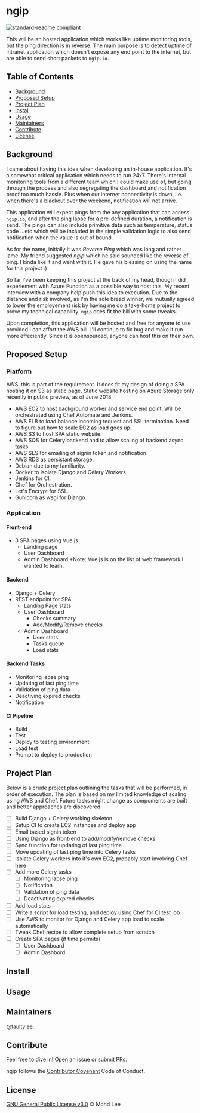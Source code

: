 # ngip

[![standard-readme compliant](https://img.shields.io/badge/readme%20style-standard-brightgreen.svg?style=flat-square)](https://github.com/RichardLitt/standard-readme)

This will be an hosted application which works like uptime monitoring tools, but the ping direction is in reverse. The main purpose is to detect uptime of intranet application which doesn't expose any end point to the internet, but are able to send short packets to `ngip.io`. 

## Table of Contents

- [Background](#background)
- [Proposed Setup](#proposed-setup)
- [Project Plan](#project-plan)
- [Install](#install)
- [Usage](#usage)
- [Maintainers](#maintainers)
- [Contribute](#contribute)
- [License](#license)

## Background

I came about having this idea when developing an in-house application. It's a somewhat critical application which needs to run 24x7. There's internal monitoring tools from a different team which I could make use of, but going through the process and also segregating the dashboard and notification proof too much hassle. Plus when our internet connectivity is down, i.e. when there's a blackout over the weekend, notification will not arrive.

This application will expect pings from the any application that can access `ngip.io`, and after the ping lapse for a pre-defined duration, a notification is send. The pings can also include primitive data such as temperature, status code ...etc which will be included in the simple validation logic to also send notification when the value is out of bound.

As for the name, initially it was *Reverse Ping* which was long and rather lame. My friend suggested *ngip* which he said sounded like the reverse of ping. I kinda like it and went with it. He gave his blessing on using the name for this project :)

So far I've been keeping this project at the back of my head, though I did experiement with Azure Function as a possible way to host this. My recent interview with a company help push this idea to execution. Due to the distance and risk involved, as I'm the sole bread winner, we mutually agreed to lower the employement risk by having me do a take-home project to prove my technical capability. `ngip` does fit the bill with some tweaks.

Upon completion, this application will be hosted and free for anyone to use provided I can affort the AWS bill. I'll continue to fix bug and make it run more effeciently. Since it is opensourced, anyone can host this on their own.

## Proposed Setup

### Platform

AWS, this is part of the requirement. It does fit my design of doing a SPA hosting it on S3 as static page. Static website hosting on Azure Storage only recently in public preview, as of June 2018.

- AWS EC2 to host background worker and service end point. Will be orchestrated using Chef Automate and Jenkins.
- AWS ELB to load balance incoming request and SSL termination. Need to figure out how to scale EC2 as load goes up.
- AWS S3 to host SPA static website.
- AWS SQS for Celery backend and to allow scaling of backend async tasks.
- AWS SES for emailing of signin token and notification.
- AWS RDS as persistant storage.
- Debian due to my familiarity.
- Docker to isolate Django and Celery Workers.
- Jenkins for CI.
- Chef for Orchestration.
- Let's Encrypt for SSL.
- Gunicorn as wsgi for Django.

### Application

#### Front-end
- 3 SPA pages using Vue.js
  - Landing page
  - User Dashboard
  - Admin Dashboard
*Note: Vue.js is on the list of web framework I wanted to learn.

#### Backend
- Django + Celery
- REST endpoint for SPA
  - Landing Page stats
  - User Dashboard
    - Checks summary
    - Add/Modify/Remove checks
  - Admin Dashboard
    - User stats
    - Tasks queue
    - Load stats

#### Backend Tasks
- Monitoring lapse ping
- Updating of last ping time
- Validation of ping data
- Deactiving expired checks
- Notification

#### CI Pipeline
- Build
- Test
- Deploy to testing environment
- Load test
- Prompt to deploy to production

## Project Plan
Below is a crude project plan outlining the tasks that will be performed, in order of execution. The plan is based on my limited knowledge of scaling using AWS and Chef. Future tasks might change as compoments are built and better approaches are discovered.

- [ ] Build Django + Celery working skeleton
- [ ] Setup CI to create EC2 instances and deploy app
- [ ] Email based signin token
- [ ] Using Django as front-end to add/modify/remove checks
- [ ] Sync function for updating of last ping time
- [ ] Move updating of last ping time into Celery tasks
- [ ] Isolate Celery workers into it's own EC2, probably start involving Chef here
- [ ] Add more Celery tasks
  - [ ] Monitoring lapse ping 
  - [ ] Notification
  - [ ] Validation of ping data
  - [ ] Deactivating expired checks
- [ ] Add load stats
- [ ] Write a script for load testing, and deploy using Chef for CI test job
- [ ] Use AWS to monitor for Django and Celery app load to scale automatically
- [ ] Tweak Chef recipe to allow complete setup from scratch
- [ ] Create SPA pages (if time permits)
  - [ ] User Dashboard
  - [ ] Admin Dashbord

## Install


## Usage


## Maintainers

[@faultylee](https://github.com/faultylee).

## Contribute

Feel free to dive in! [Open an issue](https://github.com/faultylee/ngip/issues/new) or submit PRs.

ngip follows the [Contributor Covenant](http://contributor-covenant.org/version/1/3/0/) Code of Conduct.

## License

[GNU General Public License v3.0](LICENSE) © Mohd Lee


